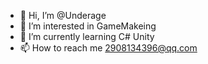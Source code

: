 - 👋 Hi, I’m @Underage
- 👀 I’m interested in GameMakeing
- 🌱 I’m currently learning C# Unity
- 📫 How to reach me 2908134396@qq.com

<!---
Wannaley/Wannaley is a ✨ special ✨ repository because its `README.md` (this file) appears on your GitHub profile.
You can click the Preview link to take a look at your changes.
--->

